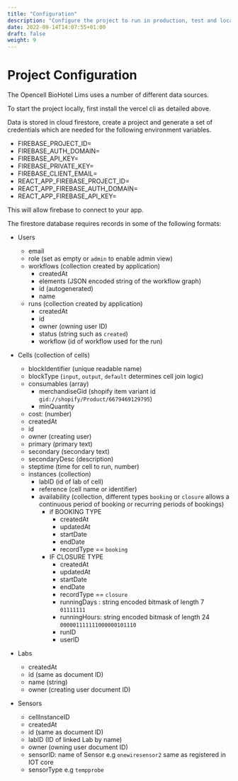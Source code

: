 ```yaml
---
title: "Configuration"
description: "Configure the project to run in production, test and local environments"
date: 2022-09-14T14:07:55+01:00
draft: false
weight: 9
---
```


# Project Configuration


The Opencell BioHotel Lims uses a number of different data sources.

To start the project locally, first install the vercel cli as detailed above.

Data is stored in cloud firestore, create a project and generate a set of credentials which are needed for the following environment variables.

- FIREBASE_PROJECT_ID=
- FIREBASE_AUTH_DOMAIN=
- FIREBASE_API_KEY=
- FIREBASE_PRIVATE_KEY=
- FIREBASE_CLIENT_EMAIL=
- REACT_APP_FIREBASE_PROJECT_ID=
- REACT_APP_FIREBASE_AUTH_DOMAIN=
- REACT_APP_FIREBASE_API_KEY=


This will allow firebase to connect to your app.


The firestore database requires records in some of the following formats:


- Users
  * email
  * role (set as empty or `admin` to enable admin view)
  * workflows (collection created by application)
    + createdAt
    + elements (JSON encoded string of the workflow graph)
    + id (autogenerated)
    + name
  * runs (collection created by application)
    + createdAt
    + id
    + owner (owning user ID)
    + status (string such as `created`)
    + workflow (id of workflow used for the run)

- Cells (collection of cells)
  * blockIdentifier (unique readable name)
  * blockType (`input`, `output`, `default` determines cell join logic)
  * consumables (array)
    + merchandiseGid (shopify item variant id `gid://shopify/Product/6679469129795`)
    + minQuantity
  * cost: (number)
  * createdAt
  * id
  * owner (creating user)
  * primary (primary text)
  * secondary (secondary text)
  * secondaryDesc (description)
  * steptime (time for cell to run, number)
  * instances (collection)
    + labID (id of lab of cell)
    + reference (cell name or identifier)
    + availability (collection, different types `booking` or `closure` allows a continuous period of booking or recurring periods of bookings)
      - if BOOKING TYPE
        * createdAt
        * updatedAt
        * startDate
        * endDate
        * recordType == `booking`
      - IF CLOSURE TYPE
        * createdAt
        * updatedAt
        * startDate
        * endDate
        * recordType == `closure`
        * runningDays : string encoded bitmask of length 7 `01111111`
        * runningHours: string encoded bitmask of length 24 `000001111111000000101110`
        * runID
        * userID
- Labs
  * createdAt
  * id (same as document ID)
  * name (string)
  * owner (creating user document ID)
- Sensors
  * cellInstanceID
  * createdAt
  * id (same as document ID)
  * labID (ID of linked Lab by name)
  * owner (owning user document ID)
  * sensorID: name of Sensor e.g `onewiresensor2` same as registered in IOT core
  * sensorType e.g `tempprobe`